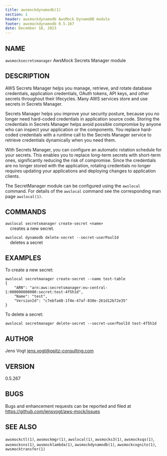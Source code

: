 ```yaml
---
title: awsmockdynamodb(1)
section: 1
header: awsmockdynamodb AwsMock DynamoDB module
footer: awsmockdynamodb 0.5.167
date: December 18, 2023
---
```


## NAME
```awsmocksecretsmanager``` AwsMock Secrets Manager module

## DESCRIPTION
AWS Secrets Manager helps you manage, retrieve, and rotate database credentials, application credentials, OAuth tokens, 
API keys, and other secrets throughout their lifecycles. Many AWS services store and use secrets in Secrets Manager.

Secrets Manager helps you improve your security posture, because you no longer need hard-coded credentials in application
source code. Storing the credentials in Secrets Manager helps avoid possible compromise by anyone who can inspect your 
application or the components. You replace hard-coded credentials with a runtime call to the Secrets Manager service 
to retrieve credentials dynamically when you need them.

With Secrets Manager, you can configure an automatic rotation schedule for your secrets. This enables you to replace 
long-term secrets with short-term ones, significantly reducing the risk of compromise. Since the credentials are no 
longer stored with the application, rotating credentials no longer requires updating your applications and deploying 
changes to application clients.

The SecretManager module can be configured using the ```awslocal``` command. For details of the ```awslocal``` command 
see the corresponding man page ```awslocal(1)```.

## COMMANDS

```awslocal secretsmanager create-secret <name>```  
&nbsp;&nbsp;&nbsp;&nbsp;creates a new secret.

```awslocal dynamodb delete-secret --secret-userPoolId```  
&nbsp;&nbsp;&nbsp;&nbsp;deletes a secret

## EXAMPLES

To create a new secret:
```
awslocal secretmanager create-secret --name test-table
{
    "ARN": "arn:aws:secretsmanager:eu-central-1:000000000000:secret:test-4f5h1d",
    "Name": "test",
    "VersionId": "c7ebfa48-1f4e-47af-830e-261d12b72e35"
}
```

To delete a secret:
```
awslocal secretmanager delete-secret --secret-userPoolId test-4f5h1d
```

## AUTHOR

Jens Vogt <jens.vogt@opitz-consulting.com>

## VERSION
0.5.267

## BUGS

Bugs and enhancement requests can be reported and filed at https://github.com/jensvogt/aws-mock/issues

## SEE ALSO

```awsmockctl(1)```, ```awsmockmgr(1)```, ```awslocal(1)```, ```awsmocks3(1)```, ```awsmocksqs(1)```, ```awsmocksns(1)```, 
```awsmocklambda(1)```, ```awsmockdynamodb(1)```, ```awsmockcognito(1)```, ```awsmocktransfer(1)```